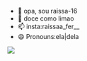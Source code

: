 - 👋 opa, sou raissa-16
- 🌱 doce como limao
- 📫 insta:raissaa_fer__
- 😄 Pronouns:ela|dela
  

![](https://media1.tenor.com/m/-qBsG1HwR4oAAAAC/cat-dance-dancing-cat.gif)
